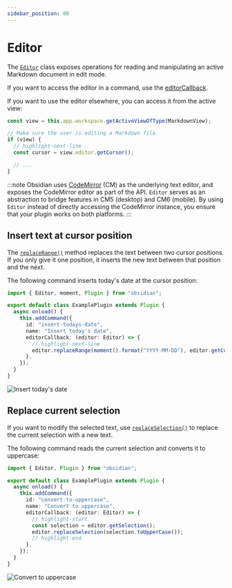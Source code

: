 ```yaml
---
sidebar_position: 80
---
```


# Editor

The [`Editor`](../api/classes/Editor.md) class exposes operations for reading and manipulating an active Markdown document in edit mode.

If you want to access the editor in a command, use the [editorCallback](./commands.md#editor-commands).

If you want to use the editor elsewhere, you can access it from the active view:

```ts
const view = this.app.workspace.getActiveViewOfType(MarkdownView);

// Make sure the user is editing a Markdown file.
if (view) {
  // highlight-next-line
  const cursor = view.editor.getCursor();

  // ...
}
```

:::note
Obsidian uses [CodeMirror](https://codemirror.net/) (CM) as the underlying text editor, and exposes the CodeMirror editor as part of the API. `Editor` serves as an abstraction to bridge features in CM5 (desktop) and CM6 (mobile). By using `Editor` instead of directly accessing the CodeMirror instance, you ensure that your plugin works on both platforms.
:::

## Insert text at cursor position

The [`replaceRange()`](../api/classes/Editor.md#replacerange) method replaces the text between two cursor positions. If you only give it one position, it inserts the new text between that position and the next.

The following command inserts today's date at the cursor position:

```ts title="main.ts"
import { Editor, moment, Plugin } from "obsidian";

export default class ExamplePlugin extends Plugin {
  async onload() {
    this.addCommand({
      id: "insert-todays-date",
      name: "Insert today's date",
      editorCallback: (editor: Editor) => {
        // highlight-next-line
        editor.replaceRange(moment().format("YYYY-MM-DD"), editor.getCursor());
      },
    });
  }
}
```

![Insert today's date](../../static/img/editor-todays-date.gif)

## Replace current selection

If you want to modify the selected text, use [`replaceSelection()`](../api/classes/Editor.md#replaceselection) to replace the current selection with a new text.

The following command reads the current selection and converts it to uppercase:

```ts title="main.ts"
import { Editor, Plugin } from "obsidian";

export default class ExamplePlugin extends Plugin {
  async onload() {
    this.addCommand({
      id: "convert-to-uppercase",
      name: "Convert to uppercase",
      editorCallback: (editor: Editor) => {
        // highlight-start
        const selection = editor.getSelection();
        editor.replaceSelection(selection.toUpperCase());
        // highlight-end
      },
    });
  }
}
```

![Convert to uppercase](../../static/img/editor-uppercase.gif)
